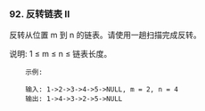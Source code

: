 ### 92. 反转链表 II

反转从位置 m 到 n 的链表。请使用一趟扫描完成反转。

说明:
1 ≤ m ≤ n ≤ 链表长度。
```
    示例:
    
    输入: 1->2->3->4->5->NULL, m = 2, n = 4
    输出: 1->4->3->2->5->NULL

```